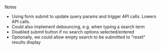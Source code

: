 Notes

- Using form submit to update query params and trigger API calls. Lowers API calls.
- Could also implement debouncing, e.g. when typing a search term
- Disabled submit button if no search options selected/entered
- Optionally, we could allow empty search to be submitted to "reset" results display
